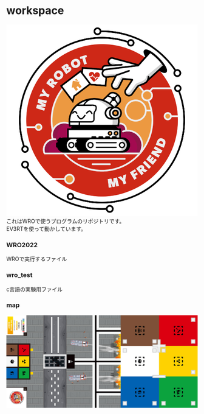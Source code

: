 # workspace
![画像](season_2022_regular.png)    
これはWROで使うプログラムのリポジトリです。  
EV3RTを使って動かしています。    
### WRO2022
WROで実行するファイル    
### wro_test
c言語の実験用ファイル  
### map
![画像](WRO-2022_RoboMission_Playfield_Junior.jpeg)
